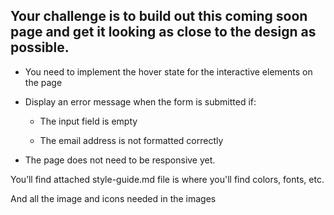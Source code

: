 ## Your challenge is to build out this coming soon page and get it looking as close to the design as possible.

- You need to implement the hover state for the interactive elements on the page

- Display an error message when the form is submitted if:

  - The input field is empty

  - The email address is not formatted correctly

- The page does not need to be responsive yet.

You’ll find attached style-guide.md file is where you'll find colors, fonts, etc.

And all the image and icons needed in the images